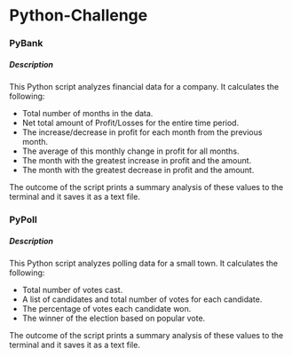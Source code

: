 # Python-Challenge

### PyBank

##### Description

This Python script analyzes financial data for a company.  It calculates the following:

- Total number of months in the data.
- Net total amount of Profit/Losses for the entire time period.  
- The increase/decrease in profit for each month from the previous month.
- The average of this monthly change in profit for all months.
- The month with the greatest increase in profit and the amount.
- The month with the greatest decrease in profit and the amount.

The outcome of the script prints a summary analysis of these values to the terminal and it saves it as a text file.



### PyPoll

##### Description

This Python script analyzes polling data for a small town. It calculates the following:

- Total number of votes cast.
- A list of candidates and total number of votes for each candidate.
- The percentage of votes each candidate won.
- The winner of the election based on popular vote.

The outcome of the script prints a summary analysis of these values to the terminal and it saves it as a text file.

